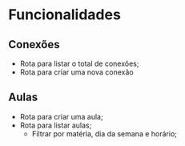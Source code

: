 # Funcionalidades

## Conexões 

- Rota para listar o total de conexões;
- Rota para criar uma nova conexão

## Aulas

- Rota para criar uma aula;
- Rota para listar aulas;
  - Filtrar por matéria, dia da semana e horário;